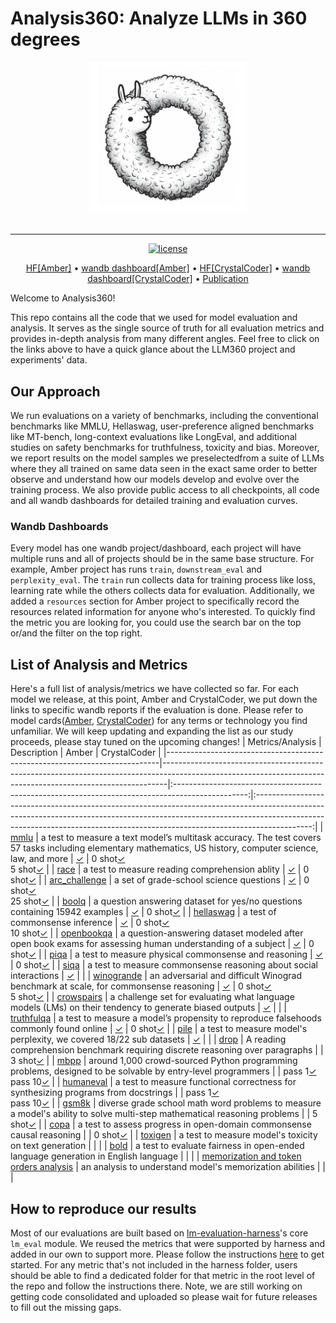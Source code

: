 # Analysis360: Analyze LLMs in 360 degrees

<div align="center">
   <img src="./docs/imgs/llm360-big.png" height=50% width=50%><br><br>
</div>

---

<p align="center">
   <a href="https://github.com/LLM360/Analysis360/blob/dev/LICENSE"><img src="https://img.shields.io/badge/License-Apache_2.0-blue.svg" alt="license"></a>
</p>
<p align="center">
  <a href="https://huggingface.co/LLM360/Amber">HF[Amber]</a> •
  <a href="https://wandb.ai/llm360/Amber">wandb dashboard[Amber]</a> •
  <a href="https://huggingface.co/LLM360/CrystalCoder">HF[CrystalCoder]</a> •
  <a href="https://wandb.ai/llm360/CrystalCoder">wandb dashboard[CrystalCoder]</a> •
  <a href="">Publication</a>
</p>
Welcome to Analysis360!

This repo contains all the code that we used for model evaluation and analysis. It serves as the single source of truth for all evaluation metrics and provides in-depth analysis from many different angles. Feel free to click on the links above to have a quick glance about the LLM360 project and experiments' data.

## Our Approach 

We run evaluations on a variety of benchmarks, including the conventional benchmarks like MMLU, Hellaswag, user-preference aligned benchmarks like MT-bench, long-context evaluations like LongEval, and additional studies on safety benchmarks for truthfulness, toxicity and bias. Moreover, we report results on the model samples we preselectedfrom a suite of LLMs where they all trained on same data seen in the exact same order to better observe and understand how our models develop and evolve over the training process. We also provide public access to all checkpoints, all code and all wandb dashboards for detailed training and evaluation curves. 

### Wandb Dashboards
Every model has one wandb project/dashboard, each project will have multiple runs and all of projects should be in the same base structure. For example, Amber project has runs `train`, `downstream_eval` and `perplexity_eval`. The `train` run collects data for training process like loss, learning rate while the others collects data for evaluation. Additionally, we added a `resources` section for Amber project to specifically record the resources related information for anyone who's interested. To quickly find the metric you are looking for, you could use the search bar on the top or/and the filter on the top right.

## List of Analysis and Metrics

Here's a full list of analysis/metrics we have collected so far. For each model we release, at this point, Amber and CrystalCoder, we put down the links to specific wandb reports if the evaluation is done. Please refer to model cards([Amber](https://huggingface.co/LLM360/Amber), [CrystalCoder](https://huggingface.co/LLM360/CrystalCoder)) for any terms or technology you find unfamiliar. We will keep updating and expanding the list as our study proceeds, please stay tuned on the upcoming changes!
| Metrics/Analysis                                                           | Description                                                                                                                                                 |                                               Amber                                              |                                                                                                                       CrystalCoder                                                                                                                       |
|----------------------------------------------------------------------------|-------------------------------------------------------------------------------------------------------------------------------------------------------------|:------------------------------------------------------------------------------------------------:|:--------------------------------------------------------------------------------------------------------------------------------------------------------------------------------------------------------------------------------------------------------:|
| [mmlu](https://arxiv.org/abs/2009.03300)                                   | a test to measure a text model’s multitask accuracy. The test covers 57 tasks including elementary mathematics, US history, computer science, law, and more |    [&check;](https://wandb.ai/llm360/Amber/reports/mmlu-23-12-05-12-00-27---Vmlldzo2MTc1Njkx)    |             0 shot[&check;](https://wandb.ai/llm360/CrystalCoder/reports/MMLU-0-shot-23-12-05-12-26-58---Vmlldzo2MTc1OTIw)<br>5 shot[&check;](https://wandb.ai/llm360/CrystalCoder/reports/MMLU-5-shot-23-12-05-12-31-30---Vmlldzo2MTc1OTgy)             |
| [race](https://arxiv.org/abs/1704.04683)                                   | a test to measure reading comprehension ablity                                                                                                              |    [&check;](https://wandb.ai/llm360/Amber/reports/race-23-12-05-12-01-31---Vmlldzo2MTc1NzAw)    |                                                                      0 shot[&check;](https://wandb.ai/llm360/CrystalCoder/reports/RACE-0-shot-23-12-05-12-27-47---Vmlldzo2MTc1OTI5)                                                                      |
| [arc_challenge](https://arxiv.org/abs/1803.05457)                          | a set of grade-school science questions                                                                                                                     |     [&check;](https://wandb.ai/llm360/Amber/reports/arc-23-12-05-12-02-08---Vmlldzo2MTc1NzA5)    |           0 shot[&check;](https://wandb.ai/llm360/CrystalCoder/reports/ARC-C-0-shot-23-12-06-11-10-01---Vmlldzo2MTg3NjEz)<br>25 shot[&check;](https://wandb.ai/llm360/CrystalCoder/reports/ARC-C-25-shot-23-12-06-11-08-46---Vmlldzo2MTg3NjA0)           |
| [boolq](https://arxiv.org/abs/1905.10044)                                  | a question answering dataset for yes/no questions containing 15942 examples                                                                                 |    [&check;](https://wandb.ai/llm360/Amber/reports/boolq-23-12-05-12-03-24---Vmlldzo2MTc1NzE3)   |                                                                      0 shot[&check;](https://wandb.ai/llm360/CrystalCoder/reports/BoolQ-0-shot-23-12-05-12-28-19---Vmlldzo2MTc1OTM3)                                                                     |
| [hellaswag](https://arxiv.org/abs/1905.07830)                              | a test of commonsense inference                                                                                                                             |  [&check;](https://wandb.ai/llm360/Amber/reports/hellaswag-23-12-05-12-03-55---Vmlldzo2MTc1NzIw) |       0 shot[&check;](https://wandb.ai/llm360/CrystalCoder/reports/HellaSwag-0-shot-23-12-05-12-25-18---Vmlldzo2MTc1OTA0)<br>10 shot[&check;](https://wandb.ai/llm360/CrystalCoder/reports/HellaSwag-10-shot-23-12-05-12-47-16---Vmlldzo2MTc2MTAz)       |
| [openbookqa](https://arxiv.org/abs/1809.02789)                             | a question-answering dataset modeled after open book exams for assessing human understanding of a subject                                                   | [&check;](https://wandb.ai/llm360/Amber/reports/openbookqa-23-12-05-12-04-39---Vmlldzo2MTc1NzI1) |                                                                   0 shot[&check;](https://wandb.ai/llm360/CrystalCoder/reports/Openbook-QA-0-shot-23-12-05-12-48-00---Vmlldzo2MTc2MTE0)                                                                  |
| [piqa](https://arxiv.org/abs/1911.11641)                                   | a test to measure physical commonsense and reasoning                                                                                                        |    [&check;](https://wandb.ai/llm360/Amber/reports/piqa-23-12-05-12-05-40---Vmlldzo2MTc1NzMy)    |                                                                      0 shot[&check;](https://wandb.ai/llm360/CrystalCoder/reports/PIQA-0-shot-23-12-05-12-46-47---Vmlldzo2MTc2MTAx)                                                                      |
| [siqa](https://arxiv.org/abs/1904.09728)                                   | a test to measure commonsense reasoning about social interactions                                                                                           |    [&check;](https://wandb.ai/llm360/Amber/reports/siqa-23-12-05-12-07-33---Vmlldzo2MTc1NzUw)    |                                                                                                                                                                                                                                                          |
| [winogrande](https://arxiv.org/abs/1907.10641)                             | an adversarial and difficult Winograd benchmark at scale, for commonsense reasoning                                                                         | [&check;](https://wandb.ai/llm360/Amber/reports/winogrande-23-12-05-12-08-04---Vmlldzo2MTc1NzU1) |       0 shot[&check;](https://wandb.ai/llm360/CrystalCoder/reports/Winogrande-0-shot-23-12-05-12-30-16---Vmlldzo2MTc1OTY5)<br>5 shot[&check;](https://wandb.ai/llm360/CrystalCoder/reports/Winogrande-5-shot-23-12-05-12-28-46---Vmlldzo2MTc1OTQ3)       |
| [crowspairs](https://arxiv.org/abs/2010.00133)                             | a challenge set for evaluating what language models (LMs) on their tendency to generate biased outputs                                                      | [&check;](https://wandb.ai/llm360/Amber/reports/crowspairs-23-12-05-12-08-51---Vmlldzo2MTc1NzYz) |                                                                                                                                                                                                                                                          |
| [truthfulqa](https://arxiv.org/abs/2109.07958)                             | a test to measure a model’s propensity to reproduce falsehoods commonly found online                                                                        | [&check;](https://wandb.ai/llm360/Amber/reports/truthfulqa-23-12-05-12-12-08---Vmlldzo2MTc1Nzg4) |                                                                   0 shot[&check;](https://wandb.ai/llm360/CrystalCoder/reports/Truthful-QA-0-shot-23-12-05-12-49-09---Vmlldzo2MTc2MTIx)                                                                  |
| [pile](https://pile.eleuther.ai/)                                          | a test to measure model's perplexity, we covered 18/22 sub datasets                                                                                         |                      [&check;](https://wandb.ai/llm360/Amber/runs/ut4txpqk)                      |                                                                                                                                                                                                                                                          |
| [drop](https://arxiv.org/abs/1903.00161)                                   | A reading comprehension benchmark requiring discrete reasoning over paragraphs                                                                              |                                                                                                  |                                                                      3 shot[&check;](https://wandb.ai/llm360/CrystalCoder/reports/DROP-3-shot-23-12-05-12-55-44---Vmlldzo2MTc2MTU1)                                                                      |
| [mbpp](https://arxiv.org/abs/2108.07732)                                   | around 1,000 crowd-sourced Python programming problems, designed to be solvable by entry-level programmers                                                  |                                                                                                  |      pass 1[&check;](https://wandb.ai/llm360/CrystalCoder/reports/MBPP-pass-1-t-0-1-23-12-05-12-42-33---Vmlldzo2MTc2MDcw)<br>pass 10[&check;](https://wandb.ai/llm360/CrystalCoder/reports/MBPP-pass-10-t-0-1-23-12-05-12-41-45---Vmlldzo2MTc2MDYy)      |
| [humaneval](https://arxiv.org/abs/2107.03374)                              | a test to measure functional correctness for synthesizing programs from docstrings                                                                          |                                                                                                  | pass 1[&check;](https://wandb.ai/llm360/CrystalCoder/reports/HumanEval-pass-1-t-0-2-23-12-05-12-45-51---Vmlldzo2MTc2MDk0)<br>pass 10[&check;](https://wandb.ai/llm360/CrystalCoder/reports/HumanEval-pass-10-t-0-2-23-12-05-12-48-34---Vmlldzo2MTc2MTE2) |
| [gsm8k](https://arxiv.org/abs/2110.14168)                                  | diverse grade school math word problems to measure a model's ability to solve multi-step mathematical reasoning problems                                    |                                                                                                  |                                                                      5 shot[&check;](https://wandb.ai/llm360/CrystalCoder/reports/GSM8K-5-shot-23-12-05-12-50-29---Vmlldzo2MTc2MTI4)                                                                     |
| [copa](https://arxiv.org/abs/2203.08398)                                   | a test to assess progress in open-domain commonsense causal reasoning                                                                                       |                                                                                                  |                                                                      0 shot[&check;](https://wandb.ai/llm360/CrystalCoder/reports/COPA-0-shot-23-12-05-12-52-54---Vmlldzo2MTc2MTQy)                                                                      |
| [toxigen](https://arxiv.org/abs/2203.09509)                                | a test to measure model's toxicity on text generation                                                                                                       |                                                                                                  |                                                                                                                                                                                                                                                          |
| [bold](https://arxiv.org/abs/2101.11718)                                   | a test to evaluate fairness in open-ended language generation in English language                                                                           |                                                                                                  |                                                                                                                                                                                                                                                          |
| [memorization and token orders analysis](https://arxiv.org/abs/2202.07646) | an analysis to understand model's memorization abilities                                                                                                    |                                                                                                  |                                                                                                                                                                                                                                                          |
## How to reproduce our results
Most of our evaluations are built based on [lm-evaluation-harness](https://github.com/EleutherAI/lm-evaluation-harness)'s core `lm_eval` module. We reused the metrics that were supported by harness and added in our own to support more. Please follow the instructions [here](./harness/README.md) to get started. For any metric that's not included in the harness folder, users should be able to find a dedicated folder for that metric in the root level of the repo and follow the instructions there. Note, we are still working on getting code consolidated and uploaded so please wait for future releases to fill out the missing gaps.